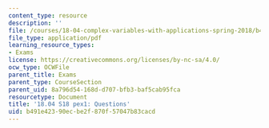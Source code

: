 ```yaml
---
content_type: resource
description: ''
file: /courses/18-04-complex-variables-with-applications-spring-2018/b491e42390ecbe2f870f57047b83cacd_MIT18_04S18_pex1.pdf
file_type: application/pdf
learning_resource_types:
- Exams
license: https://creativecommons.org/licenses/by-nc-sa/4.0/
ocw_type: OCWFile
parent_title: Exams
parent_type: CourseSection
parent_uid: 8a796d54-168d-d707-bfb3-baf5cab95fca
resourcetype: Document
title: '18.04 S18 pex1: Questions'
uid: b491e423-90ec-be2f-870f-57047b83cacd
---
```

